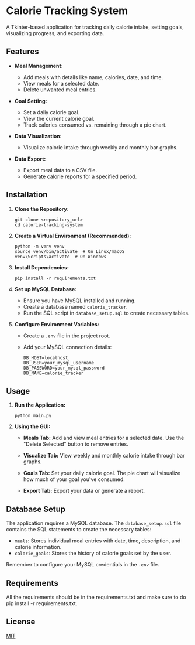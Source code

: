 # Calorie Tracking System

A Tkinter-based application for tracking daily calorie intake, setting goals, visualizing progress, and exporting data.

## Features

*   **Meal Management:**
    *   Add meals with details like name, calories, date, and time.
    *   View meals for a selected date.
    *   Delete unwanted meal entries.

*   **Goal Setting:**
    *   Set a daily calorie goal.
    *   View the current calorie goal.
    *   Track calories consumed vs. remaining through a pie chart.

*   **Data Visualization:**
    *   Visualize calorie intake through weekly and monthly bar graphs.

*   **Data Export:**
    *   Export meal data to a CSV file.
    *   Generate calorie reports for a specified period.

## Installation

1.  **Clone the Repository:**

    ```
    git clone <repository_url>
    cd calorie-tracking-system
    ```

2.  **Create a Virtual Environment (Recommended):**

    ```
    python -m venv venv
    source venv/bin/activate  # On Linux/macOS
    venv\Scripts\activate  # On Windows
    ```

3.  **Install Dependencies:**

    ```
    pip install -r requirements.txt
    ```

4.  **Set up MySQL Database:**

    *   Ensure you have MySQL installed and running.
    *   Create a database named `calorie_tracker`.
    *   Run the SQL script in `database_setup.sql` to create necessary tables.

5.  **Configure Environment Variables:**

    *   Create a `.env` file in the project root.
    *   Add your MySQL connection details:

        ```
        DB_HOST=localhost
        DB_USER=your_mysql_username
        DB_PASSWORD=your_mysql_password
        DB_NAME=calorie_tracker
        ```

## Usage

1.  **Run the Application:**

    ```
    python main.py
    ```

2.  **Using the GUI:**

    *   **Meals Tab:** Add and view meal entries for a selected date.  Use the "Delete Selected" button to remove entries.

    *   **Visualize Tab:** View weekly and monthly calorie intake through bar graphs.

    *   **Goals Tab:** Set your daily calorie goal. The pie chart will visualize how much of your goal you've consumed.

    *   **Export Tab:** Export your data or generate a report.

## Database Setup

The application requires a MySQL database. The `database_setup.sql` file contains the SQL statements to create the necessary tables:

*   `meals`: Stores individual meal entries with date, time, description, and calorie information.
*   `calorie_goals`: Stores the history of calorie goals set by the user.

Remember to configure your MySQL credentials in the `.env` file.

## Requirements
All the requirements should be in the requirements.txt and make sure to do pip install -r requirements.txt.
## License

[MIT](LICENSE)
